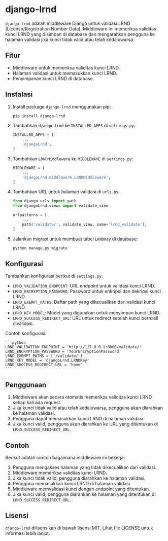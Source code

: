 # django-lrnd

`django-lrnd` adalah middleware Django untuk validasi LRND (License/Registration Number Data). Middleware ini memeriksa validitas kunci LRND yang disimpan di database dan mengarahkan pengguna ke halaman validasi jika kunci tidak valid atau telah kedaluwarsa.

## Fitur

- Middleware untuk memeriksa validitas kunci LRND.
- Halaman validasi untuk memasukkan kunci LRND.
- Penyimpanan kunci LRND di database.

## Instalasi

1. Install package `django-lrnd` menggunakan pip:

    ```sh
    pip install django-lrnd
    ```

2. Tambahkan `django-lrnd` ke `INSTALLED_APPS` di `settings.py`:

    ```python
    INSTALLED_APPS = [
        ...
        'djangoLrnd',
    ]
    ```

3. Tambahkan `LRNDMiddleware` ke `MIDDLEWARE` di `settings.py`:

    ```python
    MIDDLEWARE = [
        ...
        'djangoLrnd.middleware.LRNDMiddleware',
    ]
    ```

4. Tambahkan URL untuk halaman validasi di `urls.py`:

    ```python
    from django.urls import path
    from djangoLrnd.views import validate_view

    urlpatterns = [
        ...
        path('validate/', validate_view, name='lrnd_validate'),
    ]
    ```

5. Jalankan migrasi untuk membuat tabel `LRNDKey` di database:

    ```sh
    python manage.py migrate
    ```

## Konfigurasi

Tambahkan konfigurasi berikut di `settings.py`:

- `LRND_VALIDATION_ENDPOINT`: URL endpoint untuk validasi kunci LRND.
- `LRND_ENCRYPTION_PASSWORD`: Password untuk enkripsi dan dekripsi kunci LRND.
- `LRND_EXEMPT_PATHS`: Daftar path yang dikecualikan dari validasi kunci LRND.
- `LRND_KEY_MODEL`: Model yang digunakan untuk menyimpan kunci LRND.
- `LRND_SUCCESS_REDIRECT_URL`: URL untuk redirect setelah kunci berhasil divalidasi.

Contoh konfigurasi:

    ```python
    LRND_VALIDATION_ENDPOINT = 'http://127.0.0.1:8000/validate/'
    LRND_ENCRYPTION_PASSWORD = 'YourEncryptionPassword'
    LRND_EXEMPT_PATHS = ['/validate/']
    LRND_KEY_MODEL = 'djangoLrnd.LRNDKey'
    LRND_SUCCESS_REDIRECT_URL = 'home'
    ```

## Penggunaan

1. Middleware akan secara otomatis memeriksa validitas kunci LRND setiap kali ada request.
2. Jika kunci tidak valid atau telah kedaluwarsa, pengguna akan diarahkan ke halaman validasi.
3. Pengguna dapat memasukkan kunci LRND di halaman validasi.
4. Jika kunci valid, pengguna akan diarahkan ke URL yang ditentukan di `LRND_SUCCESS_REDIRECT_URL`.

## Contoh

Berikut adalah contoh bagaimana middleware ini bekerja:

1. Pengguna mengakses halaman yang tidak dikecualikan dari validasi.
2. Middleware memeriksa validitas kunci LRND.
3. Jika kunci tidak valid, pengguna diarahkan ke halaman validasi.
4. Pengguna memasukkan kunci LRND di halaman validasi.
5. Middleware memvalidasi kunci dengan endpoint yang ditentukan.
6. Jika kunci valid, pengguna diarahkan ke halaman yang ditentukan di `LRND_SUCCESS_REDIRECT_URL`.

## Lisensi

`django-lrnd` dilisensikan di bawah lisensi MIT. Lihat file LICENSE untuk informasi lebih lanjut.